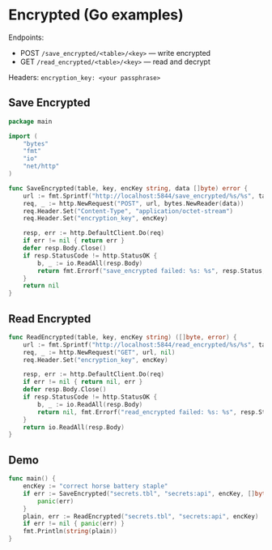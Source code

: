 ﻿# Encrypted (Go examples)

Endpoints:
- POST `/save_encrypted/<table>/<key>` — write encrypted
- GET `/read_encrypted/<table>/<key>` — read and decrypt

Headers: `encryption_key: <your passphrase>`

## Save Encrypted
```go
package main

import (
    "bytes"
    "fmt"
    "io"
    "net/http"
)

func SaveEncrypted(table, key, encKey string, data []byte) error {
    url := fmt.Sprintf("http://localhost:5844/save_encrypted/%s/%s", table, key)
    req, _ := http.NewRequest("POST", url, bytes.NewReader(data))
    req.Header.Set("Content-Type", "application/octet-stream")
    req.Header.Set("encryption_key", encKey)

    resp, err := http.DefaultClient.Do(req)
    if err != nil { return err }
    defer resp.Body.Close()
    if resp.StatusCode != http.StatusOK {
        b, _ := io.ReadAll(resp.Body)
        return fmt.Errorf("save_encrypted failed: %s: %s", resp.Status, string(b))
    }
    return nil
}
```

## Read Encrypted
```go
func ReadEncrypted(table, key, encKey string) ([]byte, error) {
    url := fmt.Sprintf("http://localhost:5844/read_encrypted/%s/%s", table, key)
    req, _ := http.NewRequest("GET", url, nil)
    req.Header.Set("encryption_key", encKey)

    resp, err := http.DefaultClient.Do(req)
    if err != nil { return nil, err }
    defer resp.Body.Close()
    if resp.StatusCode != http.StatusOK {
        b, _ := io.ReadAll(resp.Body)
        return nil, fmt.Errorf("read_encrypted failed: %s: %s", resp.Status, string(b))
    }
    return io.ReadAll(resp.Body)
}
```

## Demo
```go
func main() {
    encKey := "correct horse battery staple"
    if err := SaveEncrypted("secrets.tbl", "secrets:api", encKey, []byte("hunter2")); err != nil {
        panic(err)
    }
    plain, err := ReadEncrypted("secrets.tbl", "secrets:api", encKey)
    if err != nil { panic(err) }
    fmt.Println(string(plain))
}
```
